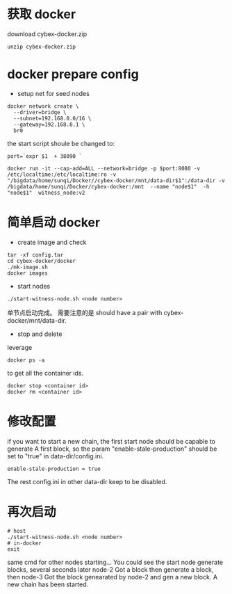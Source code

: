 # 获取 docker
download cybex-docker.zip
```
unzip cybex-docker.zip
```

# docker prepare config
* setup net for seed nodes
```
docker network create \
  --driver=bridge \
  --subnet=192.168.0.0/16 \
  --gateway=192.168.0.1 \
  br0
```
the start script shoule be changed to:
```
port=`expr $1  + 38090 `

docker run -it --cap-add=ALL --network=bridge -p $port:8080 -v  /etc/localtime:/etc/localtime:ro -v "/bigdata/home/sunqi/Docker//cybex-docker/mnt/data-dir$1":/data-dir -v /bigdata/home/sunqi/Docker/cybex-docker:/mnt  --name "node$1"  -h  "node$1"  witness_node:v2
```

# 简单启动 docker
* create image and check
```
tar -xf config.tar
cd cybex-docker/docker
./mk-image.sh
docker images
```
* start nodes
```
./start-witness-node.sh <node number>
```
单节点启动完成。
需要注意的是
<node number> should have a pair with cybex-docker/mnt/data-dir<node number>.

* stop and delete

leverage
```
docker ps -a
```
to get all the container ids.
```
docker stop <container id>
docker rm <container id>
```

# 修改配置
if you want to start a new chain, the first start node should be capable to generate A first block, so the param "enable-stale-production" should be set to "true" in data-dir<node-num>/config.ini.
```
enable-stale-production = true
```
The rest config.ini in other data-dir keep to be disabled.

# 再次启动
```
# host
./start-witness-node.sh <node number> 
# in-docker
exit
```
same cmd for other nodes starting...
You could see the start node generate blocks, several seconds later node-2 Got a block then generate a block, then node-3 Got the block genearated by node-2 and gen a new block.
A new chain has been started.
